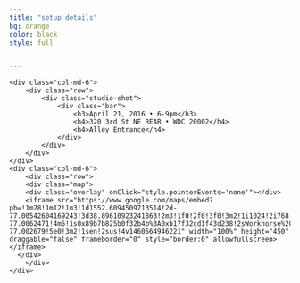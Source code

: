 ```yaml
---
title: "setup details"
bg: orange
color: black
style: full


---
```

<div class="row">

	<div class="col-md-6">
		<div class="row">
			<div class="studio-shot">
				<div class="bar">
					<h3>April 21, 2016 • 6-9pm</h3>
					<h4>320 3rd St NE REAR • WDC 20002</h4>
					<h4>Alley Entrance</h4>
				</div>
			</div>
		</div>
	</div>
	<div class="col-md-6">
		<div class="row">
		<div class="map">
		<div class="overlay" onClick="style.pointerEvents='none'"></div>
		<iframe src="https://www.google.com/maps/embed?pb=!1m28!1m12!1m3!1d1552.6094509713514!2d-77.00542604169243!3d38.89610923241863!2m3!1f0!2f0!3f0!3m2!1i1024!2i768!4f13.1!4m13!3e2!4m5!1s0x89b7b826cb50ca07%3A0xe6031ca91369b361!2sUnion+Station+Metro+Station%2C+Washington%2C+DC!3m2!1d38.89796!2d-77.0062471!4m5!1s0x89b7b825b0f32b4b%3A0xb17f32cd1f43d238!2sWorkhorse%2C+320+3rd+St+NE%2C+Washington%2C+DC+20002%2C+United+States!3m2!1d38.894255!2d-77.002679!5e0!3m2!1sen!2sus!4v1460564946221" width="100%" height="450" draggable="false" frameborder="0" style="border:0" allowfullscreen></iframe>
	  </div>
		</div>
	</div>
</div>
